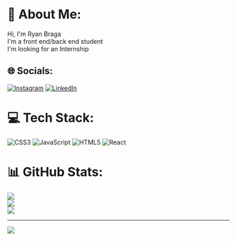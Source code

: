 # 💫 About Me:
Hi, I'm Ryan Braga<br>I'm a front end/back end student<br>I'm looking for an Internship


## 🌐 Socials:
[![Instagram](https://img.shields.io/badge/Instagram-%23E4405F.svg?logo=Instagram&logoColor=white)](https://instagram.com/ryanbragaa) [![LinkedIn](https://img.shields.io/badge/LinkedIn-%230077B5.svg?logo=linkedin&logoColor=white)](https://linkedin.com/in/ryanbraga) 

# 💻 Tech Stack:
![CSS3](https://img.shields.io/badge/css3-%231572B6.svg?style=for-the-badge&logo=css3&logoColor=white) ![JavaScript](https://img.shields.io/badge/javascript-%23323330.svg?style=for-the-badge&logo=javascript&logoColor=%23F7DF1E) ![HTML5](https://img.shields.io/badge/html5-%23E34F26.svg?style=for-the-badge&logo=html5&logoColor=white) ![React](https://img.shields.io/badge/react-%2320232a.svg?style=for-the-badge&logo=react&logoColor=%2361DAFB)
# 📊 GitHub Stats:
![](https://github-readme-stats.vercel.app/api?username=ryanbragaa&theme=dark&hide_border=true&include_all_commits=true&count_private=false)<br/>
![](https://github-readme-streak-stats.herokuapp.com/?user=ryanbragaa&theme=dark&hide_border=true)<br/>
![](https://github-readme-stats.vercel.app/api/top-langs/?username=ryanbragaa&theme=dark&hide_border=true&include_all_commits=true&count_private=false&layout=compact)

---
[![](https://visitcount.itsvg.in/api?id=ryanbragaa&icon=0&color=0)](https://visitcount.itsvg.in)

<!-- Proudly created with GPRM ( https://gprm.itsvg.in ) -->